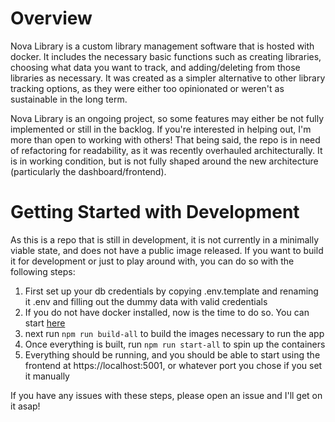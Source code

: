 # Overview
Nova Library is a custom library management software that is hosted with docker. It includes the necessary basic functions such as creating libraries, choosing what data you want to track, and adding/deleting from those libraries as necessary. It was created as a simpler alternative to other library tracking options, as they were either too opinionated or weren't as sustainable in the long term. 

Nova Library is an ongoing project, so some features may either be not fully implemented or still in the backlog. If you're interested in helping out, I'm more than open to working with others! That being said, the repo is in need of refactoring for readability, as it was recently overhauled architecturally. It is in working condition, but is not fully shaped around the new architecture (particularly the dashboard/frontend).

# Getting Started with Development
As this is a repo that is still in development, it is not currently in a minimally viable state, and does not have a public image released. If you want to build it for development or just to play around with, you can do so with the following steps: 

1. First set up your db credentials by copying .env.template and renaming it .env and filling out the dummy data with valid credentials
2. If you do not have docker installed, now is the time to do so. You can start [here](https://docs.docker.com/get-docker/)
3. next run `npm run build-all` to build the images necessary to run the app
4. Once everything is built, run `npm run start-all` to spin up the containers
5. Everything should be running, and you should be able to start using the frontend at https://localhost:5001, or whatever port you chose if you set it manually

If you have any issues with these steps, please open an issue and I'll get on it asap!
